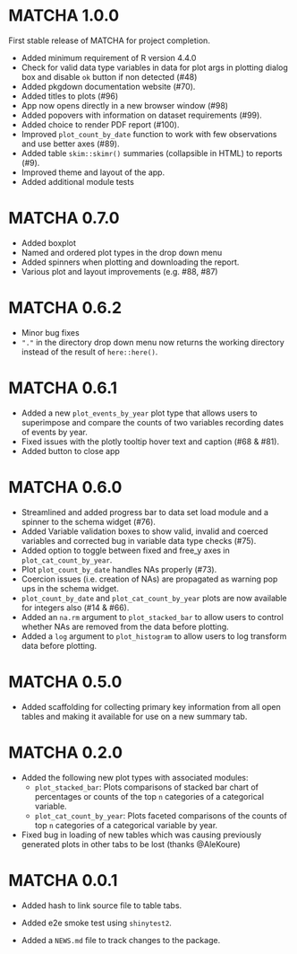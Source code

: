 # MATCHA 1.0.0

First stable release of MATCHA for project completion.   
* Added minimum requirement of R version 4.4.0
* Check for valid data type variables in data for plot args in plotting dialog box and disable `ok` button if non detected (#48)
* Added pkgdown documentation website (#70).
* Added titles to plots (#96)
* App now opens directly in a new browser window (#98)
* Added popovers with information on dataset requirements (#99).
* Added choice to render PDF report (#100).
* Improved `plot_count_by_date` function to work with few observations and use better axes (#89).
* Added table `skim::skimr()` summaries (collapsible in HTML) to reports (#9).
* Improved theme and layout of the app.
* Added additional module tests


# MATCHA 0.7.0

* Added boxplot
* Named and ordered plot types in the drop down menu
* Added spinners when plotting and downloading the report.
* Various plot and layout improvements (e.g. #88, #87)

# MATCHA 0.6.2

* Minor bug fixes
* `"."` in the directory drop down menu now returns the working directory instead of the result of `here::here()`.

# MATCHA 0.6.1

* Added a new `plot_events_by_year` plot type that allows users to superimpose and compare the counts of two variables recording dates of events by year.
* Fixed issues with the plotly tooltip hover text and caption (#68 & #81).
* Added button to close app

# MATCHA 0.6.0

* Streamlined and added progress bar to data set load module and a spinner to the schema widget (#76).
* Added Variable validation boxes to show valid, invalid and coerced variables and corrected bug in variable data type checks (#75).
* Added option to toggle between fixed and free_y axes in `plot_cat_count_by_year`.
* Plot `plot_count_by_date` handles NAs properly (#73).
* Coercion issues (i.e. creation of NAs) are propagated as warning pop ups in the schema widget.
* `plot_count_by_date` and `plot_cat_count_by_year` plots are now available for integers also (#14 & #66).
* Added an `na.rm` argument to `plot_stacked_bar` to allow users to control whether NAs are removed from the data before plotting.
* Added a `log` argument to `plot_histogram` to allow users to log transform data before plotting.


# MATCHA 0.5.0

* Added scaffolding for collecting primary key information from all open tables and making it available for use on a new summary tab.

# MATCHA 0.2.0

* Added the following new plot types with associated modules:
  - `plot_stacked_bar`: Plots comparisons of stacked bar chart of percentages or counts of the top `n` categories of a categorical variable.
  - `plot_cat_count_by_year`: Plots faceted comparisons of the counts of top `n` categories of a categorical variable by year.
* Fixed bug in loading of new tables which was causing previously generated plots in other tabs to be lost (thanks @AleKoure)

# MATCHA 0.0.1

* Added hash to link source file to table tabs.

* Added e2e smoke test using `shinytest2`.

* Added a `NEWS.md` file to track changes to the package.
